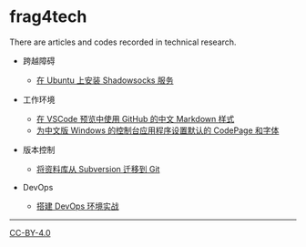 # frag4tech

There are articles and codes recorded in technical research.

+ 跨越障碍
  + [在 Ubuntu 上安装 Shadowsocks 服务](./setup-shadowsocks-server-on-ubuntu)

+ 工作环境
  + [在 VSCode 预览中使用 GitHub 的中文 Markdown 样式](./github-styled-markdown-preview-for-vscode)
  + [为中文版 Windows 的控制台应用程序设置默认的 CodePage 和字体](./set-default-codepage-and-font-for-console-applications-in-chinese-windows)

+ 版本控制
  + [将资料库从 Subversion 迁移到 Git](./repository-migrations-from-subversion-to-git)

+ DevOps
  + [搭建 DevOps 环境实战](./build-devops-environment-in-action)

------
[CC-BY-4.0](./LICENSE)
